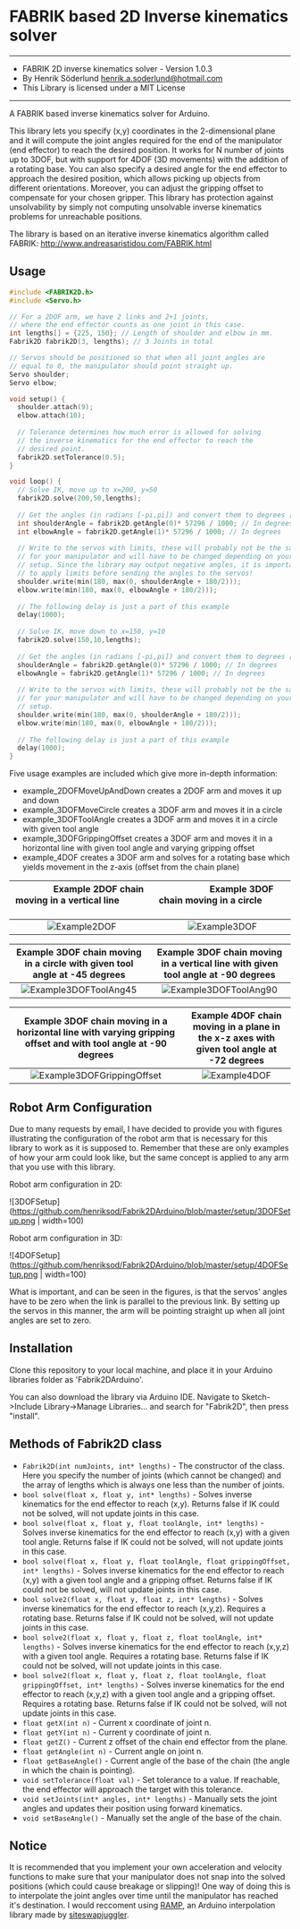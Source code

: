 FABRIK based 2D Inverse kinematics solver
=====

***************************************************************
* FABRIK 2D inverse kinematics solver - Version 1.0.3
* By Henrik Söderlund <henrik.a.soderlund@hotmail.com>
* This Library is licensed under a MIT License
***************************************************************

A FABRIK based inverse kinematics solver for Arduino.

This library lets you specify (x,y) coordinates in the 2-dimensional plane and it will compute the joint angles required for the end of the manipulator (end effector) to reach the desired position. It works for N number of joints up to 3DOF, but with support for 4DOF (3D movements) with the addition of a rotating base.
You can also specify a desired angle for the end effector to approach the desired position, which allows picking up objects from different orientations. Moreover, you can adjust the gripping offset to compensate for your chosen gripper. This library has protection against unsolvability by simply not computing unsolvable inverse kinematics problems for unreachable positions.

The library is based on an iterative inverse kinematics algorithm called FABRIK:
http://www.andreasaristidou.com/FABRIK.html

Usage
-----

```C++
#include <FABRIK2D.h>
#include <Servo.h>

// For a 2DOF arm, we have 2 links and 2+1 joints, 
// where the end effector counts as one joint in this case.
int lengths[] = {225, 150}; // Length of shoulder and elbow in mm.
Fabrik2D fabrik2D(3, lengths); // 3 Joints in total

// Servos should be positioned so that when all joint angles are
// equal to 0, the manipulator should point straight up.
Servo shoulder;
Servo elbow;

void setup() {
  shoulder.attach(9);
  elbow.attach(10);
  
  // Tolerance determines how much error is allowed for solving
  // the inverse kinematics for the end effector to reach the
  // desired point.
  fabrik2D.setTolerance(0.5);
}

void loop() {
  // Solve IK, move up to x=200, y=50
  fabrik2D.solve(200,50,lengths);
  
  // Get the angles (in radians [-pi,pi]) and convert them to degrees [-180,180]
  int shoulderAngle = fabrik2D.getAngle(0)* 57296 / 1000; // In degrees
  int elbowAngle = fabrik2D.getAngle(1)* 57296 / 1000; // In degrees
  
  // Write to the servos with limits, these will probably not be the same
  // for your manipulator and will have to be changed depending on your
  // setup. Since the library may output negative angles, it is important
  // to apply limits before sending the angles to the servos!
  shoulder.write(min(180, max(0, shoulderAngle + 180/2)));
  elbow.write(min(180, max(0, elbowAngle + 180/2)));
  
  // The following delay is just a part of this example
  delay(1000);
  
  // Solve IK, move down to x=150, y=10
  fabrik2D.solve(150,10,lengths);
  
  // Get the angles (in radians [-pi,pi]) and convert them to degrees [-180,180]
  shoulderAngle = fabrik2D.getAngle(0)* 57296 / 1000; // In degrees
  elbowAngle = fabrik2D.getAngle(1)* 57296 / 1000; // In degrees
  
  // Write to the servos with limits, these will probably not be the same
  // for your manipulator and will have to be changed depending on your
  // setup.
  shoulder.write(min(180, max(0, shoulderAngle + 180/2)));
  elbow.write(min(180, max(0, elbowAngle + 180/2)));
  
  // The following delay is just a part of this example
  delay(1000);
}
```

Five usage examples are included which give more in-depth information:
* example_2DOFMoveUpAndDown creates a 2DOF arm and moves it up and down
* example_3DOFMoveCircle creates a 3DOF arm and moves it in a circle
* example_3DOFToolAngle creates a 3DOF arm and moves it in a circle with given tool angle
* example_3DOFGrippingOffset creates a 3DOF arm and moves it in a horizontal line with given tool angle and varying gripping offset
* example_4DOF creates a 3DOF arm and solves for a rotating base which yields movement in the z-axis (offset from the chain plane)

**&nbsp; &nbsp; &nbsp; &nbsp; &nbsp; &nbsp; &nbsp; Example 2DOF chain moving in a vertical line &nbsp; &nbsp; &nbsp; &nbsp; &nbsp; &nbsp; &nbsp;**                                                                                                                     |  **&nbsp; &nbsp; &nbsp; &nbsp; &nbsp; &nbsp; &nbsp; &nbsp; Example 3DOF chain moving in a circle &nbsp; &nbsp; &nbsp; &nbsp; &nbsp; &nbsp; &nbsp;**  
:------------------------------------------------------------------------------------------------------------------------------------------------------------:|:-------------------------------------------------------------------------------------------------------------------------------:
![Example2DOF](https://github.com/henriksod/Fabrik2DArduino/blob/master/examples/example_2DOFMoveUpAndDown/preview.gif)                                       |  ![Example3DOF](https://github.com/henriksod/Fabrik2DArduino/blob/master/examples/example_3DOFMoveCircle/preview.gif)

**Example 3DOF chain moving in a circle with given tool angle at -45 degrees**                                                                                |  **Example 3DOF chain moving in a vertical line with given tool angle at -90 degrees**                                                                           
:------------------------------------------------------------------------------------------------------------------------------------------------------------:|:-------------------------------------------------------------------------------------------------------------------------------:
![Example3DOFToolAng45](https://github.com/henriksod/Fabrik2DArduino/blob/master/examples/example_3DOFToolAngle/preview1.gif)                                 |  ![Example3DOFToolAng90](https://github.com/henriksod/Fabrik2DArduino/blob/master/examples/example_3DOFToolAngle/preview2.gif)

**Example 3DOF chain moving in a horizontal line with varying gripping offset and with tool angle at -90 degrees**                                            |  **Example 4DOF chain moving in a plane in the x-z axes with given tool angle at -72 degrees**                                                                           
:------------------------------------------------------------------------------------------------------------------------------------------------------------:|:-------------------------------------------------------------------------------------------------------------------------------:
![Example3DOFGrippingOffset](https://github.com/henriksod/Fabrik2DArduino/blob/master/examples/example_3DOFGrippingOffset/preview.gif)                                 |  ![Example4DOF](https://github.com/henriksod/Fabrik2DArduino/blob/master/examples/example_4DOF/preview.gif)

Robot Arm Configuration
------------
Due to many requests by email, I have decided to provide you with figures illustrating the configuration of the robot arm that is necessary for this library to work as it is supposed to. Remember that these are only examples of how your arm could look like, but the same concept is applied to any arm that you use with this library.

Robot arm configuration in 2D:

![3DOFSetup](https://github.com/henriksod/Fabrik2DArduino/blob/master/setup/3DOFSetup.png | width=100)

Robot arm configuration in 3D:

![4DOFSetup](https://github.com/henriksod/Fabrik2DArduino/blob/master/setup/4DOFSetup.png | width=100)

What is important, and can be seen in the figures, is that the servos' angles have to be zero when the link is parallel to the previous link. By setting up the servos in this manner, the arm will be pointing straight up when all joint angles are set to zero.

Installation
------------
Clone this repository to your local machine, and place it in your Arduino libraries folder as 'Fabrik2DArduino'.

You can also download the library via Arduino IDE. Navigate to Sketch->Include Library->Manage Libraries... and search for "Fabrik2D", then press "install".

Methods of Fabrik2D class
-----------------------------
* ```Fabrik2D(int numJoints, int* lengths)``` - The constructor of the class. Here you specify the number of joints (which cannot be changed) and the array of lengths which is always one less than the number of joints.
* ```bool solve(float x, float y, int* lengths)``` - Solves inverse kinematics for the end effector to reach (x,y). Returns false if IK could not be solved, will not update joints in this case.
* ```bool solve(float x, float y, float toolAngle, int* lengths)``` - Solves inverse kinematics for the end effector to reach (x,y) with a given tool angle. Returns false if IK could not be solved, will not update joints in this case.
* ```bool solve(float x, float y, float toolAngle, float grippingOffset, int* lengths)``` - Solves inverse kinematics for the end effector to reach (x,y) with a given tool angle and a gripping offset. Returns false if IK could not be solved, will not update joints in this case.
* ```bool solve2(float x, float y, float z, int* lengths)``` - Solves inverse kinematics for the end effector to reach (x,y,z). Requires a rotating base. Returns false if IK could not be solved, will not update joints in this case.
* ```bool solve2(float x, float y, float z, float toolAngle, int* lengths)``` - Solves inverse kinematics for the end effector to reach (x,y,z) with a given tool angle. Requires a rotating base. Returns false if IK could not be solved, will not update joints in this case.
* ```bool solve2(float x, float y, float z, float toolAngle, float grippingOffset, int* lengths)``` - Solves inverse kinematics for the end effector to reach (x,y,z) with a given tool angle and a gripping offset. Requires a rotating base. Returns false if IK could not be solved, will not update joints in this case.
* ```float getX(int n)``` - Current x coordinate of joint n.
* ```float getY(int n)``` - Current y coordinate of joint n.
* ```float getZ()``` - Current z offset of the chain end effector from the plane.
* ```float getAngle(int n)``` - Current angle on joint n.
* ```float getBaseAngle()``` - Current angle of the base of the chain (the angle in which the chain is pointing).
* ```void setTolerance(float val)``` - Set tolerance to a value. If reachable, the end effector will approach the target with this tolerance.
* ```void setJoints(int* angles, int* lengths)``` - Manually sets the joint angles and updates their position using forward kinematics.
* ```void setBaseAngle()``` - Manually set the angle of the base of the chain.

Notice
------------
It is recommended that you implement your own acceleration and velocity functions to make sure that your manipulator does not snap into the solved positions (which could cause breakage or slipping)! One way of doing this is to interpolate the joint angles over time until the manipulator has reached it's destination. I would reccoment using [RAMP](https://github.com/siteswapjuggler/RAMP), an Arduino interpolation library made by [siteswapjuggler](https://github.com/siteswapjuggler).
